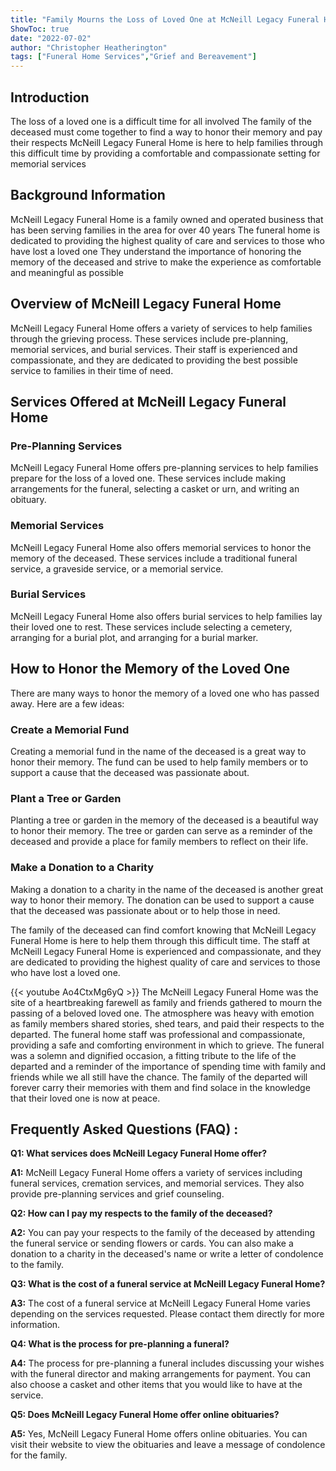 ```yaml
---
title: "Family Mourns the Loss of Loved One at McNeill Legacy Funeral Home"
ShowToc: true 
date: "2022-07-02"
author: "Christopher Heatherington" 
tags: ["Funeral Home Services","Grief and Bereavement"]
---
```

## Introduction
The loss of a loved one is a difficult time for all involved The family of the deceased must come together to find a way to honor their memory and pay their respects McNeill Legacy Funeral Home is here to help families through this difficult time by providing a comfortable and compassionate setting for memorial services 

## Background Information
McNeill Legacy Funeral Home is a family owned and operated business that has been serving families in the area for over 40 years The funeral home is dedicated to providing the highest quality of care and services to those who have lost a loved one They understand the importance of honoring the memory of the deceased and strive to make the experience as comfortable and meaningful as possible 

## Overview of McNeill Legacy Funeral Home
McNeill Legacy Funeral Home offers a variety of services to help families through the grieving process. These services include pre-planning, memorial services, and burial services. Their staff is experienced and compassionate, and they are dedicated to providing the best possible service to families in their time of need. 

## Services Offered at McNeill Legacy Funeral Home

### Pre-Planning Services
McNeill Legacy Funeral Home offers pre-planning services to help families prepare for the loss of a loved one. These services include making arrangements for the funeral, selecting a casket or urn, and writing an obituary. 

### Memorial Services
McNeill Legacy Funeral Home also offers memorial services to honor the memory of the deceased. These services include a traditional funeral service, a graveside service, or a memorial service. 

### Burial Services
McNeill Legacy Funeral Home also offers burial services to help families lay their loved one to rest. These services include selecting a cemetery, arranging for a burial plot, and arranging for a burial marker. 

## How to Honor the Memory of the Loved One
There are many ways to honor the memory of a loved one who has passed away. Here are a few ideas: 

### Create a Memorial Fund
Creating a memorial fund in the name of the deceased is a great way to honor their memory. The fund can be used to help family members or to support a cause that the deceased was passionate about. 

### Plant a Tree or Garden
Planting a tree or garden in the memory of the deceased is a beautiful way to honor their memory. The tree or garden can serve as a reminder of the deceased and provide a place for family members to reflect on their life. 

### Make a Donation to a Charity
Making a donation to a charity in the name of the deceased is another great way to honor their memory. The donation can be used to support a cause that the deceased was passionate about or to help those in need. 

The family of the deceased can find comfort knowing that McNeill Legacy Funeral Home is here to help them through this difficult time. The staff at McNeill Legacy Funeral Home is experienced and compassionate, and they are dedicated to providing the highest quality of care and services to those who have lost a loved one.

{{< youtube Ao4CtxMg6yQ >}} 
The McNeill Legacy Funeral Home was the site of a heartbreaking farewell as family and friends gathered to mourn the passing of a beloved loved one. The atmosphere was heavy with emotion as family members shared stories, shed tears, and paid their respects to the departed. The funeral home staff was professional and compassionate, providing a safe and comforting environment in which to grieve. The funeral was a solemn and dignified occasion, a fitting tribute to the life of the departed and a reminder of the importance of spending time with family and friends while we all still have the chance. The family of the departed will forever carry their memories with them and find solace in the knowledge that their loved one is now at peace.

## Frequently Asked Questions (FAQ) :
**Q1: What services does McNeill Legacy Funeral Home offer?**

**A1:** McNeill Legacy Funeral Home offers a variety of services including funeral services, cremation services, and memorial services. They also provide pre-planning services and grief counseling.

**Q2: How can I pay my respects to the family of the deceased?**

**A2:** You can pay your respects to the family of the deceased by attending the funeral service or sending flowers or cards. You can also make a donation to a charity in the deceased's name or write a letter of condolence to the family.

**Q3: What is the cost of a funeral service at McNeill Legacy Funeral Home?**

**A3:** The cost of a funeral service at McNeill Legacy Funeral Home varies depending on the services requested. Please contact them directly for more information.

**Q4: What is the process for pre-planning a funeral?**

**A4:** The process for pre-planning a funeral includes discussing your wishes with the funeral director and making arrangements for payment. You can also choose a casket and other items that you would like to have at the service.

**Q5: Does McNeill Legacy Funeral Home offer online obituaries?**

**A5:** Yes, McNeill Legacy Funeral Home offers online obituaries. You can visit their website to view the obituaries and leave a message of condolence for the family.



